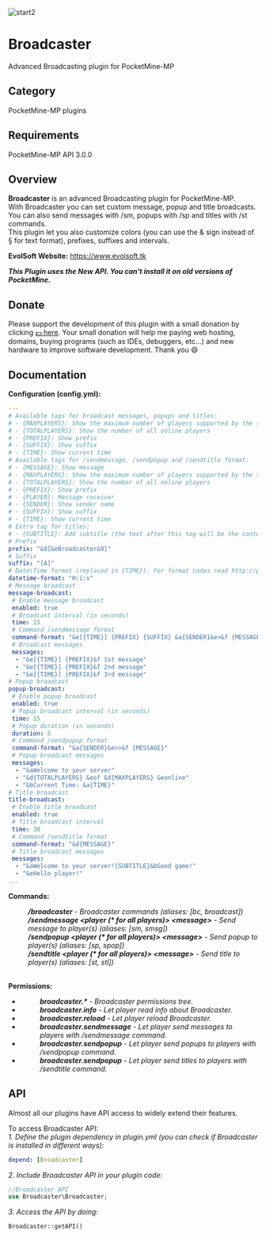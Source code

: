 ![start2](https://cloud.githubusercontent.com/assets/10303538/6315586/9463fa5c-ba06-11e4-8f30-ce7d8219c27d.png)

# Broadcaster

Advanced Broadcasting plugin for PocketMine-MP

## Category

PocketMine-MP plugins

## Requirements

PocketMine-MP API 3.0.0

## Overview

**Broadcaster** is an advanced Broadcasting plugin for PocketMine-MP.<br>
With Broadcaster you can set custom message, popup and title broadcasts. You can also send messages with /sm, popups with /sp and titles with /st commands.<br>
This plugin let you also customize colors (you can use the & sign instead of § for text format), prefixes, suffixes and intervals.

**EvolSoft Website:** https://www.evolsoft.tk

***This Plugin uses the New API. You can't install it on old versions of PocketMine.***

## Donate

Please support the development of this plugin with a small donation by clicking [:dollar: here](https://www.paypal.com/cgi-bin/webscr?cmd=_donations&business=flavius.c.1999@gmail.com&lc=US&item_name=www.evolsoft.tk&no_note=0&cn=&curency_code=EUR&bn=PP-DonationsBF:btn_donateCC_LG.gif:NonHosted). 
Your small donation will help me paying web hosting, domains, buying programs (such as IDEs, debuggers, etc...) and new hardware to improve software development. Thank you :smile:

## Documentation

**Configuration (config.yml):**

```yaml
---
# Available tags for broadcast messages, popups and titles:
# - {MAXPLAYERS}: Show the maximum number of players supported by the server
# - {TOTALPLAYERS}: Show the number of all online players
# - {PREFIX}: Show prefix
# - {SUFFIX}: Show suffix
# - {TIME}: Show current time
# Available tags for /sendmessage, /sendpopup and /sendtitle format:
# - {MESSAGE}: Show message
# - {MAXPLAYERS}: Show the maximum number of players supported by the server
# - {TOTALPLAYERS}: Show the number of all online players
# - {PREFIX}: Show prefix
# - {PLAYER}: Message receiver
# - {SENDER}: Show sender name
# - {SUFFIX}: Show suffix
# - {TIME}: Show current time
# Extra tag for titles:
# - {SUBTITLE}: Add subtitle (the text after this tag will be the content of the subtitle) 
# Prefix
prefix: "&9[&eBroadcaster&9]"
# Suffix
suffix: "[A]"
# Date\Time format (replaced in {TIME}). For format codes read http://php.net/manual/en/datetime.formats.php
datetime-format: "H:i:s"
# Message broadcast
message-broadcast:
 # Enable message broadcast
 enabled: true
 # Broadcast interval (in seconds)
 time: 15
 # Command /sendmessage format
 command-format: "&e[{TIME}] {PREFIX} {SUFFIX} &a{SENDER}&e>&f {MESSAGE}"
 # Broadcast messages
 messages:
  - "&e[{TIME}] {PREFIX}&f 1st message"
  - "&e[{TIME}] {PREFIX}&f 2nd message"
  - "&e[{TIME}] {PREFIX}&f 3rd message"
# Popup broadcast
popup-broadcast:
 # Enable popup broadcast
 enabled: true
 # Popup broadcast interval (in seconds)
 time: 15
 # Popup duration (in seconds)
 duration: 5
 # Command /sendpopup format
 command-format: "&a{SENDER}&e>>&f {MESSAGE}"
 # Popup broadcast messages
 messages:
  - "&aWelcome to your server"
  - "&d{TOTALPLAYERS} &eof &d{MAXPLAYERS} &eonline"
  - "&bCurrent Time: &a{TIME}"
# Title broadcast
title-broadcast:
 # Enable title broadcast
 enabled: true
 # Title broadcast interval
 time: 30
 # Command /sendtitle format
 command-format: "&d{MESSAGE}"
 # Title broadcast messages
 messages:
  - "&aWelcome to your server!{SUBTITLE}&bGood game!"
  - "&eHello player!"
...
```

**Commands:**

<dd><b><i>/broadcaster</b> - Broadcaster commands (aliases: [bc, broadcast])</i></dd>
<dd><i><b>/sendmessage &lt;player (* for all players)&gt; &lt;message&gt;</b> - Send message to player(s) (aliases: [sm, smsg])</i></dd>
<dd><i><b>/sendpopup &lt;player (* for all players)&gt; &lt;message&gt;</b> - Send popup to player(s) (aliases: [sp, spop])</i></dd>
<dd><i><b>/sendtitle &lt;player (* for all players)&gt; &lt;message&gt;</b> - Send title to player(s) (aliases: [st, stl])</i></dd><br>

**Permissions:**

- <dd><i><b>broadcaster.*</b> - Broadcaster permissions tree.</i>
- <dd><i><b>broadcaster.info</b> - Let player read info about Broadcaster.</i>
- <dd><i><b>broadcaster.reload</b> - Let player reload Broadcaster.</i>
- <dd><i><b>broadcaster.sendmessage</b> - Let player send messages to players with /sendmessage command.</i>
- <dd><i><b>broadcaster.sendpopup</b> - Let player send popups to players with /sendpopup command.</i>
- <dd><i><b>broadcaster.sendpopup</b> - Let player send titles to players with /sendtitle command.</i>

## API

Almost all our plugins have API access to widely extend their features.

To access Broadcaster API:<br>
*1. Define the plugin dependency in plugin.yml (you can check if Broadcaster is installed in different ways):*

```yaml
depend: [Broadcaster]
```

*2. Include Broadcaster API in your plugin code:*

```php
//Broadcaster API
use Broadcaster\Broadcaster;
```

*3. Access the API by doing:*

```php
Broadcaster::getAPI()
```
